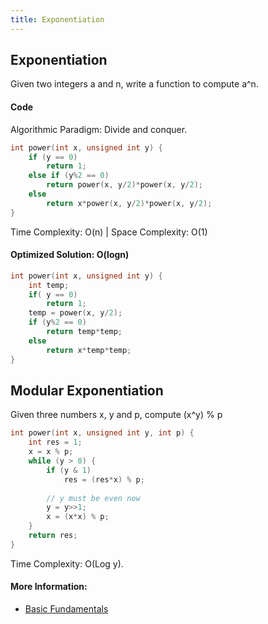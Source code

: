 ```yaml
---
title: Exponentiation
---
```

## Exponentiation

Given two integers a and n, write a function to compute a^n.

#### Code

Algorithmic Paradigm: Divide and conquer.

```C
int power(int x, unsigned int y) { 
    if (y == 0) 
        return 1; 
    else if (y%2 == 0) 
        return power(x, y/2)*power(x, y/2); 
    else
        return x*power(x, y/2)*power(x, y/2); 
} 
```
Time Complexity: O(n) | Space Complexity: O(1)

####  Optimized Solution: O(logn)

```C
int power(int x, unsigned int y) { 
    int temp; 
    if( y == 0) 
        return 1; 
    temp = power(x, y/2); 
    if (y%2 == 0) 
        return temp*temp; 
    else
        return x*temp*temp; 
} 
```

## Modular Exponentiation

Given three numbers x, y and p, compute (x^y) % p

```C
int power(int x, unsigned int y, int p) { 
    int res = 1;  
    x = x % p; 
    while (y > 0) {  
        if (y & 1) 
            res = (res*x) % p; 
  
        // y must be even now 
        y = y>>1; 
        x = (x*x) % p;   
    } 
    return res; 
} 
```
Time Complexity: O(Log y).

#### More Information:
- [Basic Fundamentals](https://mathinsight.org/exponentiation_basic_rules)
